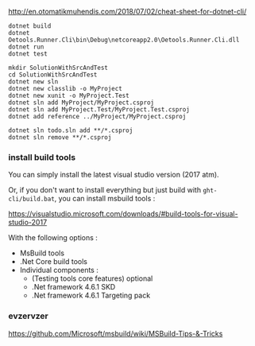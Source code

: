 http://en.otomatikmuhendis.com/2018/07/02/cheat-sheet-for-dotnet-cli/

```
dotnet build
dotnet Oetools.Runner.Cli\bin\Debug\netcoreapp2.0\Oetools.Runner.Cli.dll
dotnet run
dotnet test
```

```
mkdir SolutionWithSrcAndTest
cd SolutionWithSrcAndTest
dotnet new sln
dotnet new classlib -o MyProject
dotnet new xunit -o MyProject.Test
dotnet sln add MyProject/MyProject.csproj
dotnet sln add MyProject.Test/MyProject.Test.csproj
dotnet add reference ../MyProject/MyProject.csproj

dotnet sln todo.sln add **/*.csproj
dotnet sln remove **/*.csproj
```

### install build tools

You can simply install the latest visual studio version (2017 atm).

Or, if you don't want to install everything but just build with `ght-cli/build.bat`, you can install msbuild tools :

https://visualstudio.microsoft.com/downloads/#build-tools-for-visual-studio-2017

With the following options :

- MsBuild tools
- .Net Core build tools
- Individual components :
  - (Testing tools core features) optional
  - .Net framework 4.6.1 SKD
  - .Net framework 4.6.1 Targeting pack


### evzervzer

https://github.com/Microsoft/msbuild/wiki/MSBuild-Tips-&-Tricks